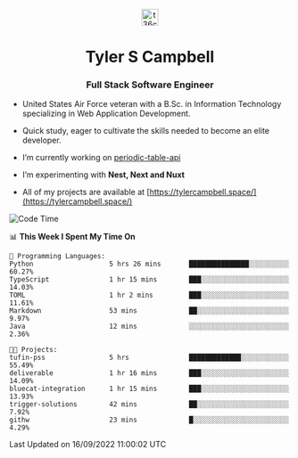 <p align="center">
<a href="https://www.linkedin.com/in/t36campbell" target="blank"><img align="center" src="https://ik.imagekit.io/t36campbell/Portfolio/linkedin.png.original_m8bbGgPh6.png" alt="t36campbell" height="30" width="30" /></a>
</p>
<h1 align="center">Tyler S Campbell</h1>
<h3 align="center">Full Stack Software Engineer</h3>

* United States Air Force veteran with a B.Sc. in Information Technology specializing in Web Application Development. 

* Quick study, eager to cultivate the skills needed to become an elite developer.

* I’m currently working on [periodic-table-api](https://github.com/t36campbell/periodic-table-api)

* I’m experimenting with **Nest, Next and Nuxt**

* All of my projects are available at [https://tylercampbell.space/](https://tylercampbell.space/)

<!--START_SECTION:waka-->
![Code Time](http://img.shields.io/badge/Code%20Time-1%2C795%20hrs%2010%20mins-blue)

📊 **This Week I Spent My Time On** 

```text
💬 Programming Languages: 
Python                   5 hrs 26 mins       ███████████████░░░░░░░░░░   60.27% 
TypeScript               1 hr 15 mins        ███░░░░░░░░░░░░░░░░░░░░░░   14.03% 
TOML                     1 hr 2 mins         ███░░░░░░░░░░░░░░░░░░░░░░   11.61% 
Markdown                 53 mins             ██░░░░░░░░░░░░░░░░░░░░░░░   9.97% 
Java                     12 mins             ░░░░░░░░░░░░░░░░░░░░░░░░░   2.36%

🐱‍💻 Projects: 
tufin-pss                5 hrs               █████████████░░░░░░░░░░░░   55.49% 
deliverable              1 hr 16 mins        ███░░░░░░░░░░░░░░░░░░░░░░   14.09% 
bluecat-integration      1 hr 15 mins        ███░░░░░░░░░░░░░░░░░░░░░░   13.93% 
trigger-solutions        42 mins             ██░░░░░░░░░░░░░░░░░░░░░░░   7.92% 
githw                    23 mins             █░░░░░░░░░░░░░░░░░░░░░░░░   4.29%

```


 Last Updated on 16/09/2022 11:00:02 UTC
<!--END_SECTION:waka-->
